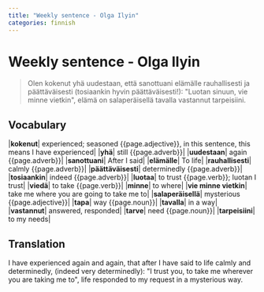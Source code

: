 ```yaml
---
title: "Weekly sentence - Olga Ilyin"
categories: finnish
---
```

# Weekly sentence - Olga Ilyin

> Olen kokenut yhä uudestaan, että sanottuani elämälle rauhallisesti ja päättäväisesti 
> (tosiaankin hyvin päättäväisesti!):
> "Luotan sinuun, vie minne vietkin", elämä on salaperäisellä tavalla vastannut tarpeisiini.

## Vocabulary

|**kokenut**| experienced; seasoned {{page.adjective}}, in this sentence, this means I have experienced|
|**yhä**| still {{page.adverb}}|
|**uudestaan**| again {{page.adverb}}|
|**sanottuani**| After I said|
|**elämälle**| To life|
|**rauhallisesti**| calmly {{page.adverb}}|
|**päättäväisesti**| determinedly {{page.adverb}}|
|**tosiaankin**| indeed {{page.adverb}}|
|**luotaa**| to trust {{page.verb}}; luotan I trust|
|**viedä**| to take {{page.verb}}|
|**minne**| to where|
|**vie minne vietkin**| take me where you are going to take me to|
|**salaperäisellä**| mysterious {{page.adjective}}|
|**tapa**| way {{page.noun}}|
|**tavalla**| in a way|
|**vastannut**| answered, responded|
|**tarve**| need {{page.noun}}|
|**tarpeisiini**| to my needs|

## Translation

I have experienced again and again, that after I have said to life calmly and determinedly,
(indeed very determinedly): "I trust you, to take me wherever you are taking me to", life 
responded to my request in a mysterious way.












